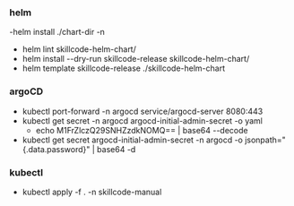 ### helm

-helm install <release-name> ./chart-dir -n <namespace>
- helm lint skillcode-helm-chart/
- helm install --dry-run skillcode-release skillcode-helm-chart/
- helm template skillcode-release ./skillcode-helm-chart


### argoCD

- kubectl port-forward -n argocd service/argocd-server 8080:443
- kubectl get secret -n argocd argocd-initial-admin-secret -o yaml
  - echo M1FrZlczQ29SNHZzdkNOMQ== | base64 --decode
- kubectl get secret argocd-initial-admin-secret -n argocd -o jsonpath="{.data.password}" | base64 -d


### kubectl

- kubectl apply -f . -n skillcode-manual
